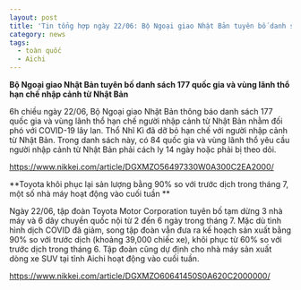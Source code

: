 ```yaml
---
layout: post
title: 'Tin tổng hợp ngày 22/06: Bộ Ngoại giao Nhật Bản tuyên bố danh sách 177 quốc gia và vùng lãnh thổ hạn chế nhập cảnh từ Nhật Bản'
category: news
tags: 
  - toàn quốc
  - Aichi
---
```

**Bộ Ngoại giao Nhật Bản tuyên bố danh sách 177 quốc gia và vùng lãnh thổ hạn chế nhập cảnh từ Nhật Bản**

6h chiều ngày 22/06, Bộ Ngoại giao Nhật Bản thông báo danh sách 177 quốc gia và vùng lãnh thổ hạn chế người nhập cảnh từ Nhật Bản nhằm đối phó với COVID-19 lây lan. Thổ Nhĩ Kì đã dỡ bỏ hạn chế với người nhập cảnh từ Nhật Bản. Trong danh sách này, có 84 quốc gia và vùng lãnh thổ yêu cầu người nhập cảnh từ Nhật Bản phải cách ly 14 ngày hoặc phải bị theo dõi. 

<https://www.nikkei.com/article/DGXMZO56497330W0A300C2EA2000/>

**Toyota khôi phục lại sản lượng bằng 90% so với trước dịch trong tháng 7, một số nhà máy hoạt động vào cuối tuần **

Ngày 22/06, tập đoàn Toyota Motor Corporation tuyên bố tạm dừng 3 nhà máy và 6 dây chuyền quốc nội từ 2 đến 6 ngày trong tháng 7. Mặc dù tình hình dịch COVID đã giảm, song tập đoàn vẫn đưa ra kế hoạch sản xuất bằng 90% so với trước dịch (khoảng 39,000 chiếc xe), khôi phục từ 60% so với trước dịch trong tháng 6. Tập đoàn cũng dự định cho nhà máy sản xuất dòng xe SUV tại tỉnh Aichi hoạt động vào cuối tuần. 

<https://www.nikkei.com/article/DGXMZO60641450S0A620C2000000/>

